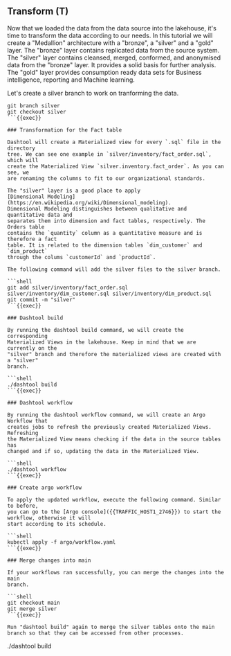## Transform (T)

Now that we loaded the data from the data source into the lakehouse, it's time
to transform the data according to our needs. In this tutorial we will create a
"Medallion" architecture with a "bronze", a "silver" and a "gold" layer. The
"bronze" layer contains replicated data from the source system. The "silver"
layer contains cleansed, merged, conformed, and anonymised data from the
"bronze" layer. It provides a solid basis for further analysis. The "gold" layer
provides consumption ready data sets for Business intelligence, reporting and
Machine learning.

Let's create a silver branch to work on tranforming the data.

```shell
git branch silver
git checkout silver
```{{exec}}

### Transformation for the Fact table

Dashtool will create a Materialized view for every `.sql` file in the directory
tree. We can see one example in `silver/inventory/fact_order.sql`, which will
create the Materialized View `silver.inventory.fact_order`. As you can see, we
are renaming the columns to fit to our organizational standards.

The "silver" layer is a good place to apply
[Dimensional Modeling](https://en.wikipedia.org/wiki/Dimensional_modeling).
Dimensional Modeling distinguishes between qualitative and quantitative data and
separates them into dimension and fact tables, respectively. The Orders table
contains the `quantity` column as a quantitative measure and is therefore a fact
table. It is related to the dimension tables `dim_customer` and `dim_product`
through the colums `customerId` and `productId`.

The following command will add the silver files to the silver branch.

```shell
git add silver/inventory/fact_order.sql silver/inventory/dim_customer.sql silver/inventory/dim_product.sql
git commit -m "silver"
```{{exec}}

### Dashtool build

By running the dashtool build command, we will create the corresponding
Materialized Views in the lakehouse. Keep in mind that we are currently on the
"silver" branch and therefore the materialized views are created with a "silver"
branch.

```shell
./dashtool build
```{{exec}}

### Dashtool workflow

By running the dashtool workflow command, we will create an Argo Workflow that
creates jobs to refresh the previously created Materialized Views. Refreshing
the Materialized View means checking if the data in the source tables has
changed and if so, updating the data in the Materialized View.

```shell
./dashtool workflow
```{{exec}}

### Create argo workflow

To apply the updated workflow, execute the following command. Similar to before,
you can go to the [Argo console]({{TRAFFIC_HOST1_2746}}) to start the workflow, otherwise it will
start according to its schedule.

```shell
kubectl apply -f argo/workflow.yaml
```{{exec}}

### Merge changes into main

If your workflows ran successfully, you can merge the changes into the main
branch.

```shell
git checkout main
git merge silver
```{{exec}}

Run "dashtool build" again to merge the silver tables onto the main branch so that they can be accessed from other processes.

```
./dashtool build
```{{exec}}
